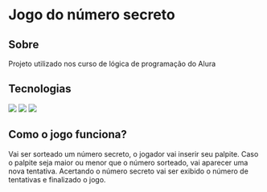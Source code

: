 <h1>Jogo do número secreto</h1>

<h2>Sobre</h2>
<p>Projeto utilizado nos curso de lógica de programação do Alura</p>

<h2>Tecnologias</h2>
<div>
    <img src="https://img.shields.io/badge/-JavaScript-333333?style=flat&logo=javascript">
    <img src="https://img.shields.io/badge/-HTML5-333333?style=flat&logo=HTML5">
    <img src="https://img.shields.io/badge/-CSS-333333?style=flat&logo=CSS3&logoColor=1572B6">
</div>

<h2>Como o jogo funciona?</h2>
<p>Vai ser sorteado um número secreto, o jogador vai inserir seu palpite.
Caso o palpite seja maior ou menor que o número sorteado, vai aparecer uma nova tentativa. Acertando o número secreto vai ser exibido o número de tentativas e finalizado o jogo.</p>